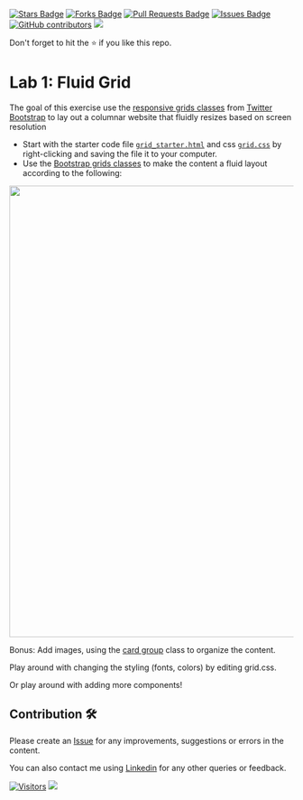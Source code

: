 <a href="https://github.com/drshahizan/learn-php/stargazers"><img src="https://img.shields.io/github/stars/drshahizan/learn-php" alt="Stars Badge"/></a>
<a href="https://github.com/drshahizan/learn-php/network/members"><img src="https://img.shields.io/github/forks/drshahizan/learn-php" alt="Forks Badge"/></a>
<a href="https://github.com/drshahizan/learn-php/pulls"><img src="https://img.shields.io/github/issues-pr/drshahizan/learn-php" alt="Pull Requests Badge"/></a>
<a href="https://github.com/drshahizan/learn-php/issues"><img src="https://img.shields.io/github/issues/drshahizan/learn-php" alt="Issues Badge"/></a>
<a href="https://github.com/drshahizan/learn-php/graphs/contributors"><img alt="GitHub contributors" src="https://img.shields.io/github/contributors/drshahizan/learn-php?color=2b9348"></a>
![](https://visitor-badge.glitch.me/badge?page_id=drshahizan/learn-php)

Don't forget to hit the :star: if you like this repo.

# Lab 1: Fluid Grid

The goal of this exercise use the [responsive grids classes](https://getbootstrap.com/docs/5.2/layout/grid/) from [Twitter Bootstrap](https://getbootstrap.com/docs/5.2/getting-started/introduction/) to lay out a columnar website that fluidly resizes based on screen resolution

- Start with the starter code file [`grid_starter.html`](download/grid_starter.html) and css [`grid.css`](download/grid.css) by right-clicking and saving the file it to your computer.
- Use the [Bootstrap grids classes](https://getbootstrap.com/docs/5.2/layout/grid/) to make the content a fluid layout according to the following:

<img src="./download/grid.gif" width="800" />


Bonus: Add images, using the [card group](https://getbootstrap.com/docs/5.2/components/card/) class to organize the content.

Play around with changing the styling (fonts, colors) by editing grid.css.

Or play around with adding more components!

## Contribution 🛠️
Please create an [Issue](https://github.com/drshahizan/learn-php/issues) for any improvements, suggestions or errors in the content.

You can also contact me using [Linkedin](https://www.linkedin.com/in/drshahizan/) for any other queries or feedback.

[![Visitors](https://api.visitorbadge.io/api/visitors?path=https%3A%2F%2Fgithub.com%2Fdrshahizan&labelColor=%23697689&countColor=%23555555&style=plastic)](https://visitorbadge.io/status?path=https%3A%2F%2Fgithub.com%2Fdrshahizan)
![](https://hit.yhype.me/github/profile?user_id=81284918)

